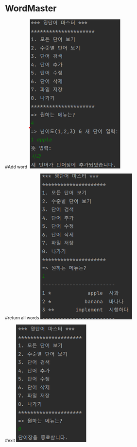 # WordMaster

#Add word
<img src = "https://github.com/Choi-Jae-Eon/WordMaster/blob/master/Screenshot/%EB%8B%A8%EC%96%B4%EC%B6%94%EA%B0%80.png?raw=true">

#return all words
<img src ="https://github.com/Choi-Jae-Eon/WordMaster/blob/master/Screenshot/%EB%AA%A8%EB%93%A0%20%EB%8B%A8%EC%96%B4%20%EB%B3%B4%EA%B8%B0.png?raw=true">

#exit
<img src ="https://github.com/Choi-Jae-Eon/WordMaster/blob/master/Screenshot/%EB%82%98%EA%B0%80%EA%B8%B0.png?raw=true">
